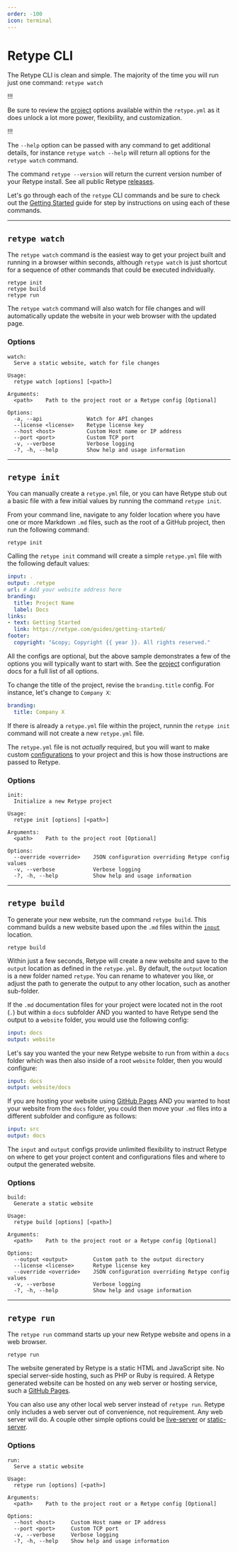 ```yaml
---
order: -100
icon: terminal
---
```

# Retype CLI

The Retype CLI is clean and simple. The majority of the time you will run just one command: `retype watch`

!!!

Be sure to review the [project](../configuration/project.md) options available within the `retype.yml`  as it does unlock a lot more power, flexibility, and customization.

!!!

The `--help` option can be passed with any command to get additional details, for instance `retype watch --help` will return all options for the `retype watch` command.

The command `retype --version` will return the current version number of your Retype install. See all public Retype [releases](https://github.com/retypeapp/retype/releases).

Let's go through each of the `retype` CLI commands and be sure to check out the [Getting Started](getting-started.md) guide for step by instructions on using each of these commands.

---

## `retype watch`

The `retype watch` command is the easiest way to get your project built and running in a browser within seconds, although `retype watch` is just shortcut for a sequence of other commands that could be executed individually.

```
retype init
retype build
retype run
```

The `retype watch` command will also watch for file changes and will automatically update the website in your web browser with the updated page.

### Options

```
watch:
  Serve a static website, watch for file changes

Usage:
  retype watch [options] [<path>]

Arguments:
  <path>    Path to the project root or a Retype config [Optional]

Options:
  -a, --api              Watch for API changes
  --license <license>    Retype license key
  --host <host>          Custom Host name or IP address
  --port <port>          Custom TCP port
  -v, --verbose          Verbose logging
  -?, -h, --help         Show help and usage information
```

---

## `retype init`

You can manually create a `retype.yml` file, or you can have Retype stub out a basic file with a few initial values by running the command `retype init`.

From your command line, navigate to any folder location where you have one or more Markdown `.md` files, such as the root of a GitHub project, then run the following command:

```
retype init
```

Calling the `retype init` command will create a simple `retype.yml` file with the following default values:

```yml Sample retype.yml
input: .
output: .retype
url: # Add your website address here
branding:
  title: Project Name
  label: Docs
links:
- text: Getting Started
  link: https://retype.com/guides/getting-started/
footer:
  copyright: "&copy; Copyright {{ year }}. All rights reserved."
```

All the configs are optional, but the above sample demonstrates a few of the options you will typically want to start with. See the [project](../configuration/project.md) configuration docs for a full list of all options.

To change the title of the project, revise the `branding.title` config. For instance, let's change to `Company X`:

```yml
branding:
  title: Company X
```

If there is already a `retype.yml` file within the project, runnin the `retype init` command will not create a new `retype.yml` file.

The `retype.yml` file is not _actually_ required, but you will want to make custom [configurations](../configuration/project.md) to your project and this is how those instructions are passed to Retype.

### Options

```
init:
  Initialize a new Retype project

Usage:
  retype init [options] [<path>]

Arguments:
  <path>    Path to the project root [Optional]

Options:
  --override <override>    JSON configuration overriding Retype config values
  -v, --verbose            Verbose logging
  -?, -h, --help           Show help and usage information
```

---

## `retype build`

To generate your new website, run the command `retype build`. This command builds a new website based upon the `.md` files within the [`input`](../configuration/project.md) location.

```
retype build
```

Within just a few seconds, Retype will create a new website and save to the `output` location as defined in the `retype.yml`. By default, the `output` location is a new folder named `retype`. You can rename to whatever you like, or adjust the path to generate the output to any other location, such as another sub-folder.

If the `.md` documentation files for your project were located not in the root (`.`) but within a `docs` subfolder AND you wanted to have Retype send the output to a `website` folder, you would use the following config:

```yml
input: docs
output: website
```

Let's say you wanted the your new Retype website to run from within a `docs` folder which was then also inside of a root `website` folder, then you would configure:

```yml
input: docs
output: website/docs
```

If you are hosting your website using [GitHub Pages](https://docs.github.com/en/github/working-with-github-pages/creating-a-github-pages-site) AND you wanted to host your website from the `docs` folder, you could then move your `.md` files into a different subfolder and configure as follows:

```yml
input: src
output: docs
```

The `input` and `output` configs provide unlimited flexibility to instruct Retype on where to get your project content and configurations files and where to output the generated website.

### Options

```
build:
  Generate a static website

Usage:
  retype build [options] [<path>]

Arguments:
  <path>    Path to the project root or a Retype config [Optional]

Options:
  --output <output>        Custom path to the output directory
  --license <license>      Retype license key
  --override <override>    JSON configuration overriding Retype config values
  -v, --verbose            Verbose logging
  -?, -h, --help           Show help and usage information
```

---

## `retype run`

The `retype run` command starts up your new Retype website and opens in a web browser.

```
retype run
```

The website generated by Retype is a static HTML and JavaScript site. No special server-side hosting, such as PHP or Ruby is required. A Retype generated website can be hosted on any web server or hosting service, such a [GitHub Pages](https://docs.github.com/en/github/working-with-github-pages/creating-a-github-pages-site).

You can also use any other local web server instead of `retype run`. Retype only includes a web server out of convenience, not requirement. Any web server will do. A couple other simple options could be [live-server](https://www.npmjs.com/package/live-server) or [static-server](https://www.npmjs.com/package/static-server).

### Options

```
run:
  Serve a static website

Usage:
  retype run [options] [<path>]

Arguments:
  <path>    Path to the project root or a Retype config [Optional]

Options:
  --host <host>     Custom Host name or IP address
  --port <port>     Custom TCP port
  -v, --verbose     Verbose logging
  -?, -h, --help    Show help and usage information
```